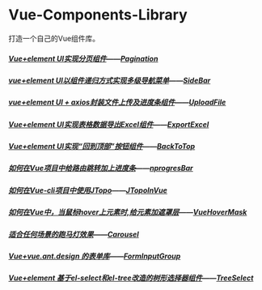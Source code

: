 # Vue-Components-Library
打造一个自己的Vue组件库。

##### [Vue+element UI实现分页组件](https://www.cnblogs.com/wangjiachen666/p/9545456.html)——[Pagination](https://github.com/wangjiachen199366/Vue-Components-Library/tree/master/Pagination)

##### [vue+element UI以组件递归方式实现多级导航菜单](https://www.cnblogs.com/wangjiachen666/p/9444488.html)——[SideBar](https://github.com/wangjiachen199366/Vue-Components-Library/tree/master/SideBar)

##### [vue+element UI + axios封装文件上传及进度条组件](https://www.cnblogs.com/wangjiachen666/p/9700730.html)——[UploadFile](https://github.com/wangjiachen199366/Vue-Components-Library/tree/master/UploadFile)

##### [Vue+element UI实现表格数据导出Excel组件](https://www.cnblogs.com/wangjiachen666/p/10140118.html)——[ExportExcel](https://github.com/wangjiachen199366/Vue-Components-Library/tree/master/ExportExcel)

##### [Vue+element UI实现“回到顶部”按钮组件](https://www.cnblogs.com/wangjiachen666/p/10142184.html)——[BackToTop](https://github.com/wangjiachen199366/Vue-Components-Library/tree/master/BackToTop)

##### [如何在Vue项目中给路由跳转加上进度条](https://www.cnblogs.com/wangjiachen666/p/10163164.html)——[nprogresBar](https://github.com/wangjiachen199366/Vue-Components-Library/tree/master/nprogresBar)

##### [如何在Vue-cli项目中使用JTopo](https://www.cnblogs.com/wangjiachen666/p/11022686.html)——[JTopoInVue](https://github.com/wangjiachen199366/Vue-Components-Library/tree/master/JTopoInVue)

##### [如何在Vue中，当鼠标hover上元素时,给元素加遮罩层](https://www.cnblogs.com/wangjiachen666/p/11090908.html)——[VueHoverMask](https://github.com/wangjiachen199366/Vue-Components-Library/tree/master/VueHoverMask)

##### [适合任何场景的跑马灯效果](#)——[Carousel](https://github.com/LiuLiuniuniu/Vue-Components-Library/tree/master/Carousel)

##### [Vue+vue.ant.design 的表单库](#)——[FormInputGroup](https://github.com/LiuLiuniuniu/Vue-Components-Library/tree/master/FormInputGroup)

##### [Vue+element 基于el-select和el-tree改造的树形选择器组件](https://github.com/KBeginner/el-tree-select/edit/master/README.md)——[TreeSelect](https://github.com/LiuLiuniuniu/Vue-Components-Library/tree/master/TreeSelect)
